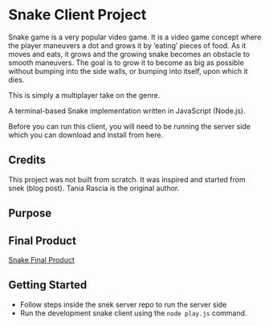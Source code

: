 # Snake Client Project

Snake game is a very popular video game. It is a video game concept where the player maneuvers a dot and grows it by ‘eating’ pieces of food. As it moves and eats, it grows and the growing snake becomes an obstacle to smooth maneuvers. The goal is to grow it to become as big as possible without bumping into the side walls, or bumping into itself, upon which it dies.

This is simply a multiplayer take on the genre.

A terminal-based Snake implementation written in JavaScript (Node.js).

Before you can run this client, you will need to be running the server side which you can download and install from here. 

## Credits

This project was not built from scratch. It was inspired and started from snek (blog post). Tania Rascia is the original author.





## Purpose


## Final Product

[Snake Final Product](/home/peterheyboer/lighthouse/snake-client/images/snakeclientfinal.png)


## Getting Started

- Follow steps inside the snek server repo to run the server side
- Run the development snake client using the `node play.js` command.
